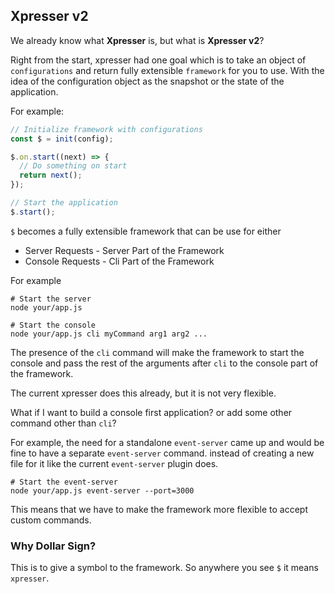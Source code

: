 ## Xpresser v2

We already know what **Xpresser** is, but what is **Xpresser v2**?

Right from the start, xpresser had one goal which is to take an object of `configurations` and return fully
extensible `framework` for you to use.
With the idea of the configuration object as the snapshot or the state of the application.

For example:

```javascript
// Initialize framework with configurations
const $ = init(config);

$.on.start((next) => {
  // Do something on start
  return next();
});

// Start the application
$.start();
```

`$` becomes a fully extensible framework that can be use for either

- Server Requests - Server Part of the Framework
- Console Requests - Cli Part of the Framework

For example

```shell
# Start the server 
node your/app.js

# Start the console
node your/app.js cli myCommand arg1 arg2 ...
```

The presence of the `cli` command will make the framework to start the console and pass the rest of the arguments after `cli` to the console part of the framework.

The current xpresser does this already, but it is not very flexible.

What if I want to build a console first application? or add some other command other than `cli`?

For example, the need for a standalone `event-server` came up and would be fine to have a separate `event-server` command.
instead of creating a new file for it like the current `event-server` plugin does.
```shell
# Start the event-server
node your/app.js event-server --port=3000
```

This means that we have to make the framework more flexible to accept custom commands.

###  Why Dollar Sign?
This is to give a symbol to the framework.
So anywhere you see `$` it means `xpresser`.
